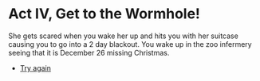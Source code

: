 # Act IV, Get to the Wormhole!

She gets scared when you wake her up and hits you with her suitcase
causing you to go into a 2 day blackout. You wake up in the zoo
infermery seeing that it is December 26 missing Christmas.

  * [Try again](../act1/start.md)
